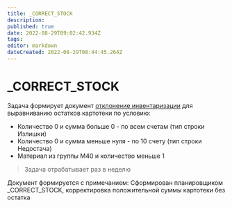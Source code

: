 ```yaml
---
title: _CORRECT_STOCK
description: 
published: true
date: 2022-08-29T09:02:42.934Z
tags: 
editor: markdown
dateCreated: 2022-08-29T08:44:45.264Z
---
```


# \_CORRECT\_STOCK

Задача формирует документ [отклонение инвентаризации](../../uchet/inventarizaciya/dokumenty-inventarizacii/otklonenie-inventarizacii.md) для выравниванию остатков картотеки по условию:

* Количество 0 и сумма больше 0 - по всем счетам (тип строки Излишки)
* Количество 0 и сумма меньше нуля - по 10 счету (тип строки Недостача)
* Материал из группы М40 и количество меньше 1

>Задача отрабатывает раз в неделю

Документ формируется с примечанием: Сформирован планировщиком \_CORRECT\_STOCK, корректировка положительной суммы картотеки без остатка
